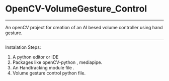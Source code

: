 # OpenCV-VolumeGesture_Control

------------------------------------------------------------------------------------------------------------------------------------
An openCV project for creation of an AI besed volume controller using hand gesture.

_____________________________________________________________________________________________________________________________________
Instalation Steps:

1. A python editor or IDE 
2. Packages like openCV-python , mediapipe.
3. An Handtracking module file .
4. Volume gesture control python file.
